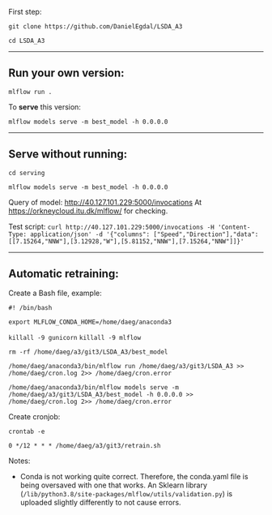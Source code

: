 First step:

`git clone https://github.com/DanielEgdal/LSDA_A3`

`cd LSDA_A3`
____
## Run your own version:

`mlflow run .`

To **serve** this version:

`mlflow models serve -m best_model -h 0.0.0.0`
____
## Serve without running: 

`cd serving`

`mlflow models serve -m best_model -h 0.0.0.0`

Query of model: http://40.127.101.229:5000/invocations
At https://orkneycloud.itu.dk/mlflow/ for checking.

Test script: `curl http://40.127.101.229:5000/invocations -H 'Content-Type: application/json' -d '{"columns": ["Speed","Direction"],"data":[[7.15264,"NNW"],[3.12928,"W"],[5.81152,"NNW"],[7.15264,"NNW"]]}'`

____
## Automatic retraining:
Create a Bash file, example:

`#! /bin/bash`

`export MLFLOW_CONDA_HOME=/home/daeg/anaconda3`

`killall -9 gunicorn`
`killall -9 mlflow`

`rm -rf /home/daeg/a3/git3/LSDA_A3/best_model`

`/home/daeg/anaconda3/bin/mlflow run /home/daeg/a3/git3/LSDA_A3 >> /home/daeg/cron.log 2>> /home/daeg/cron.error`

`/home/daeg/anaconda3/bin/mlflow models serve -m /home/daeg/a3/git3/LSDA_A3/best_model -h 0.0.0.0 >> /home/daeg/cron.log 2>> /home/daeg/cron.error`

Create cronjob: 

`crontab -e`

`0 */12 * * * /home/daeg/a3/git3/retrain.sh`

Notes:

* Conda is not working quite correct. Therefore, the conda.yaml file is being oversaved with one that works. An Sklearn library (`/lib/python3.8/site-packages/mlflow/utils/validation.py`) is uploaded slightly differently to not cause errors.

